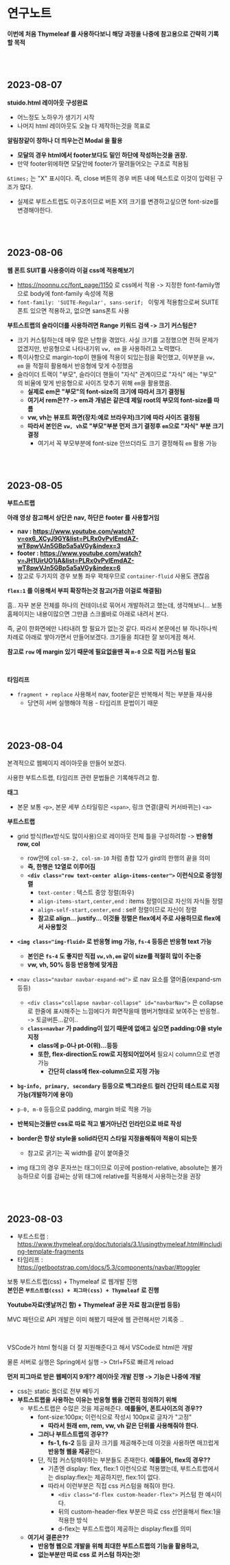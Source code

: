 # 연구노트

**이번에 처음 Thymeleaf 를 사용하다보니 해당 과정을 나중에 참고용으로 간략히 기록할 목적**

<br><br>

## 2023-08-07

**stuido.html 레이아웃 구성완료**

* 어느정도 노하우가 생기기 시작
* 나머지 html 레이아웃도 오늘 다 제작하는것을 목표로

**알림창같이 창하나 더 띄우는건 Modal 을 활용**

* **모달의 경우 html에서 footer보다도 밑인 하단에 작성하는것을 권장.**
* 만약 footer위에하면 모달안에 footer가 딸려들어오는 구조로 적용됨

`&times;` 는 "X" 표시이다. 즉, close 버튼의 경우 버튼 내에 텍스트로 이것이 입력된 구조가 많다.

* 실제로 부트스트랩도 이구조이므로 버튼 X의 크기를 변경하고싶으면 font-size를 변경해야한다.

<br><br>

## 2023-08-06

**웹 폰트 SUIT를 사용중이라 이걸 css에 적용해보기**

* https://noonnu.cc/font_page/1150 로 css에서 적용 -> 지정한 font-family명으로 body에 font-family 속성에 적용
* `font-family: 'SUITE-Regular', sans-serif; ` 이렇게 적용함으로써 SUITE폰트 있으면 적용하고, 없으면 sans폰트 사용

**부트스트랩의 슬라이더를 사용하려면 Range 키워드 검색 -> 크기 커스텀은?**

* 크기 커스텀하는데 매우 많은 난항을 겪었다. 사실 크기를 고정했으면 전혀 문제가 없겠지만, 반응형으로 나타내기위 `vw, em` 을 사용하려고 노력했다.
* 특이사항으로 margin-top이 핸들에 적용이 되있는점을 확인했고, 이부분을 `vw, em` 을 적절히 활용해서 반응형에 맞게 수정했음
* 슬라이더 트랙이 "부모", 슬라이더 핸들이 "자식" 관계이므로 "자식" 에는 "부모" 의 비율에 맞게 반응형으로 사이즈 맞추기 위해 `em`을 활용했음.
  * **실제로 em은 "부모"의 font-size의 크기에 따라서 크기 결정됨**
  * **여기서 rem은?? -> em과 개념은 같은데 제일 root의 부모의 font-size를 따름**
  * **vw, vh는 뷰포트 화면(장치:예로 브라우저)크기에 따라 사이즈 결정됨**
  * **따라서 본인은 `vw, vh`로 "부모"부분 먼저 크기 결정후 `em`으로 "자식" 부분 크기 결정**
    * 여기서 꼭 부모부분에 font-size 안쓰더라도 크기 결정해줘 `em` 활용 가능

<br><br>

## 2023-08-05

**부트스트랩**

**아래 영상 참고해서 상단은 nav, 하단은 footer 를 사용할거임**

* **nav : https://www.youtube.com/watch?v=ox6_XCyJ9GY&list=PLRx0vPvlEmdAZ-wT8pwVJn5GBp5a5aVGy&index=3**
* **footer : https://www.youtube.com/watch?v=JH1UirUO1jA&list=PLRx0vPvlEmdAZ-wT8pwVJn5GBp5a5aVGy&index=6**
* 참고로 두가지의 경우 보통 좌우 꽉채우므로 `container-fluid` 사용도 괜찮음

**`flex:1` 를 이용해서 부피 확장하는것 참고(가끔 이걸로 해결됨)**

흠.. 자꾸 본문 전체를 하나의 컨테이너로 묶어서 개발하려고 했는데, 생각해보니... 보통 홈페이지는 내용이많으면 그만큼 스크롤바로 아래로 내려서 본다.

즉, 굳이 한화면에만 나타내려 할 필요가 없는것 같다. 따라서 본문에선 뷰 하나하나씩 차례로 아래로 쌓아가면서 만들어보겠다. 크기들을 최대한 잘 보이게끔 해서.

**참고로 `row` 에 margin 있기 때문에 필요없을땐 꼭 `m-0` 으로 직접 커스텀 필요**

<br>

**타임리프**

* `fragment + replace` 사용해서 nav, footer같은 반복해서 적는 부분들 재사용
  * 당연히 서버 실행해야 적용 - 타임리프 문법이기 때문

<br><br>

## 2023-08-04

본격적으로 웹페이지 레이아웃을 만들어 보겠다.

사용한 부트스트랩, 타임리프 관련 문법들은 기록해두려고 함.

**태그**

* 본문 보통 `<p>`, 본문 세부 스타일링은 `<span>`, 링크 연결(클릭 커서바뀌는) `<a>`

**부트스트랩**

* grid 방식(flex방식도 많이사용)으로 레이아웃 전체 틀을 구성하려함 -> **반응형 row, col**
  * row안에 `col-sm-2, col-sm-10` 처럼 총합 12가 gird의 한행의 끝을 의미
  * **즉, 한행은 12열로 이루어짐**
  * **`<div class="row text-center align-items-center">` 이런식으로 중앙정렬**
    * `text-center` : 텍스트 중앙 정렬(좌우)
    * `align-items-start,center,end` : items 정렬이므로 자신의 자식들 정렬
    * `align-self-start,center,end` : self 정렬이므로 자신이 정렬
    * **참고로 align... justify... 이것들 정렬은 flex에서 주로 사용하므로 flex에서 사용할것**
* **`<img class="img-fluid>` 로 반응형 img 가능, `fs-4` 등등은 반응형 text 가능**
  * **본인은 `fs-4` 도 좋지만 직접 `vw,vh,em` 같이 size를 적절히 많이 주는중**
  * **vw, vh, 50% 등등 반응형에 맞게끔**
* `<nav class="navbar navbar-expand-md">` 로 nav 요소를 열어줌(expand-sm 등등)
  * `<div class="collapse navbar-collapse" id="navbarNav">` 은 collapse로 한줄에 표시해주는 느낌에다가 화면작을때 햄버거형태로 보여주는 반응형.. -> 토글버튼...같이..
  * **`class=navbar` 가 padding이 있기 때문에 없애고 싶으면 padding:0을 style 지정**
    * **class에 p-0나 pt-0(위)...등등**
    * **또한, flex-direction도 row로 지정되어있어서** 필요시 column으로 변경가능
      * **간단히 class에 flex-column으로 지정 가능**
* **`bg-info, primary, secondary` 등등으로 백그라운드 컬러 간단히 테스트로 지정가능(개발하기에 용이)**
* `p-0, m-0` 등등으로 padding, margin 바로 적용 가능

* **반복되는것들만 css로 따로 적고 별거아닌건 인라인으로 바로 작성**

* **border은 항상 style을 solid라던지 스타일 지정을해줘야 적용이 되는듯**
  * 참고로 굵기는 꼭 width를 같이 붙여줄것

* img 태그의 경우 혼자쓰는 태그이므로 이곳에 postion-relative, absolute는 불가능하므로 이를 감싸는 상위 태그에 relative를 적용해서 사용하는것을 권장

<br><br>

## 2023-08-03

* 부트스트랩 : https://www.thymeleaf.org/doc/tutorials/3.1/usingthymeleaf.html#including-template-fragments
* 타임리프 : https://getbootstrap.com/docs/5.3/components/navbar/#toggler

보통 부트스트랩(css) + Thymeleaf 로 웹개발 진행  
**본인은 `부트스트랩(css) + 피그마(css) + Thymeleaf` 로 진행**

**Youtube자료(옛날꺼긴 함) + Thymeleaf 공문 자료 참고(문법 등등)**

MVC 패턴으로 API 개발은 이미 해봤기 때문에 웹 관련해서만 기록중 ..

<br>

VSCode가 html 형식을 더 잘 지원해준다고 해서 VSCode로 html은 개발

물론 서버로 실행은 Spring에서 실행 -> Ctrl+F5로 빠르게 reload

**먼저 피그마로 받은 웹페이지 9개?? 레이아웃 개발 진행 -> 기능은 나중에 개발**

* css는 static 폴더로 전부 빼두기
* **부트스트랩을 사용하는 이유는 반응형 웹을 간편히 정의하기 위해**
  * 부트스트랩은 수많은 것을 제공해준다. **예를들어, 폰트사이즈의 경우??**
    * font-size:100px; 이런식으로 작성시 100px로 글자가 "고정"
      * **따라서 원래 em, rem, vw, vh 같은 단위를 사용해줘야 한다.**
    * **그러나 부트스트랩의 경우??**
      * **fs-1, fs-2** 등등 글자 크기를 제공해주는데 이것을 사용하면 매끄럽게 **반응형 웹을 제공**한다.
    * 단, 직접 커스텀해야하는 부분들도 존재한다. **예를들어, flex의 경우??**
      * 기존엔 display: flex, flex:1 이런식으로 적용했는데, 부트스트랩에서는 display:flex는 제공하지만, flex:1이 없다.
      * 따라서 이런부분은 직접 css 커스텀을 해줘야 한다.
        * `<div class="d-flex custom-header-flex">` 커스텀 한 예시이다.
        * 뒤의 custom-header-flex 부분은 따로 css 선언을해서 flex:1을 적용한 방식
        * d-flex는 부트스트랩이 제공하는 display:flex를 의미
  * **여기서 결론은??**
    * **반응형 웹으로 개발을 위해 최대한 부트스트랩의 기능을 활용하고,**
    * **없는부분만 따로 css 로 커스텀 하자는것!**

<br><br>
